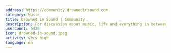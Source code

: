 ```yaml
---
address: https://community.drownedinsound.com
category: Music
title: Drowned in Sound | Community
description: For discussion about music, life and everything in between.
userCount: 6420
icon: drowned-in-sound.jpeg
activity: very high
language: en
---
```

